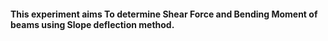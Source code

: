#### This experiment aims To determine Shear Force and Bending Moment of beams using Slope deflection method.  